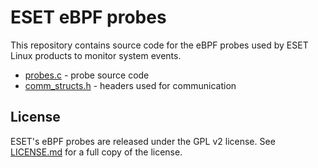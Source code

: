# ESET eBPF probes

This repository contains source code for the eBPF probes used by ESET Linux
products to monitor system events.

  * [probes.c](srcs/probes.c) - probe source code 
  * [comm_structs.h](srcs/comm_structs.h) - headers used for communication

## License

ESET's eBPF probes are released under the GPL v2 license. See
[LICENSE.md](LICENSE.md) for a full copy of the license.
